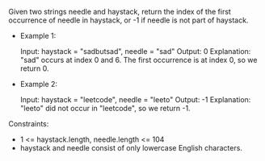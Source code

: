 Given two strings needle and haystack, return the index of the first occurrence of needle in haystack, or -1 if needle
is not part of haystack.

- Example 1:

  Input: haystack = "sadbutsad", needle = "sad"
  Output: 0
  Explanation: "sad" occurs at index 0 and 6.
  The first occurrence is at index 0, so we return 0.

- Example 2:

  Input: haystack = "leetcode", needle = "leeto"
  Output: -1
  Explanation: "leeto" did not occur in "leetcode", so we return -1.

Constraints:

- 1 <= haystack.length, needle.length <= 104
- haystack and needle consist of only lowercase English characters.
